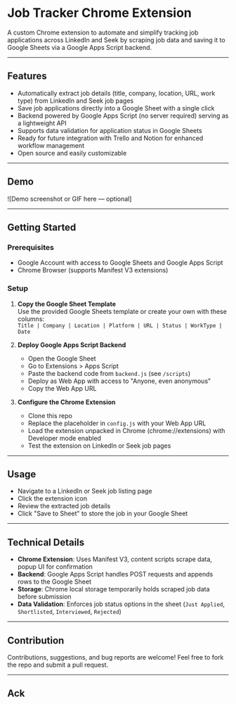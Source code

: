 # Job Tracker Chrome Extension

A custom Chrome extension to automate and simplify tracking job applications across LinkedIn and Seek by scraping job data and saving it to Google Sheets via a Google Apps Script backend.

---

## Features

- Automatically extract job details (title, company, location, URL, work type) from LinkedIn and Seek job pages  
- Save job applications directly into a Google Sheet with a single click  
- Backend powered by Google Apps Script (no server required) serving as a lightweight API  
- Supports data validation for application status in Google Sheets  
- Ready for future integration with Trello and Notion for enhanced workflow management  
- Open source and easily customizable  

---

## Demo

![Demo screenshot or GIF here — optional]

---

## Getting Started

### Prerequisites

- Google Account with access to Google Sheets and Google Apps Script  
- Chrome Browser (supports Manifest V3 extensions)  

### Setup

1. **Copy the Google Sheet Template**  
   Use the provided Google Sheets template or create your own with these columns:  
   `Title | Company | Location | Platform | URL | Status | WorkType | Date`  

2. **Deploy Google Apps Script Backend**  
   - Open the Google Sheet  
   - Go to Extensions > Apps Script  
   - Paste the backend code from `backend.js` (see `/scripts`)  
   - Deploy as Web App with access to "Anyone, even anonymous"  
   - Copy the Web App URL  

3. **Configure the Chrome Extension**  
   - Clone this repo  
   - Replace the placeholder in `config.js` with your Web App URL  
   - Load the extension unpacked in Chrome (chrome://extensions) with Developer mode enabled  
   - Test the extension on LinkedIn or Seek job pages  

---

## Usage

- Navigate to a LinkedIn or Seek job listing page  
- Click the extension icon  
- Review the extracted job details  
- Click "Save to Sheet" to store the job in your Google Sheet  

---

## Technical Details

- **Chrome Extension**: Uses Manifest V3, content scripts scrape data, popup UI for confirmation  
- **Backend**: Google Apps Script handles POST requests and appends rows to the Google Sheet  
- **Storage**: Chrome local storage temporarily holds scraped job data before submission  
- **Data Validation**: Enforces job status options in the sheet (`Just Applied`, `Shortlisted`, `Interviewed`, `Rejected`)  

---

## Contribution

Contributions, suggestions, and bug reports are welcome! Feel free to fork the repo and submit a pull request.



---

## Ack
